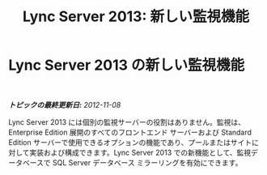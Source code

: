 ﻿---
title: 'Lync Server 2013: 新しい監視機能'
TOCTitle: 新しい監視機能
ms:assetid: e810f79d-e805-4e1a-a35e-e99001d0b293
ms:mtpsurl: https://technet.microsoft.com/ja-jp/library/Gg399034(v=OCS.15)
ms:contentKeyID: 48273903
ms.date: 05/19/2016
mtps_version: v=OCS.15
ms.translationtype: HT
---

# Lync Server 2013 の新しい監視機能

 

_**トピックの最終更新日:** 2012-11-08_

Lync Server 2013 には個別の監視サーバーの役割はありません。監視は、Enterprise Edition 展開のすべてのフロントエンド サーバーおよび Standard Edition サーバーで使用できるオプションの機能であり、プールまたはサイトに対して実装および構成できます。Lync Server 2013 での新機能として、監視データベースで SQL Server データベース ミラーリングを有効にできます。

